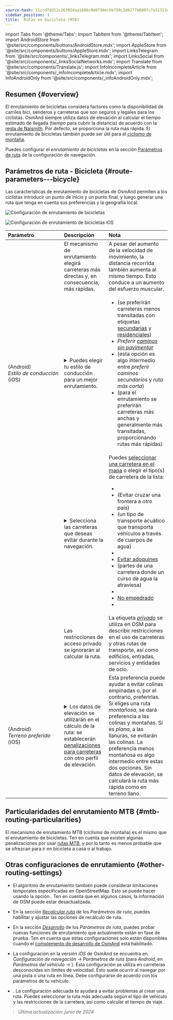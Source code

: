 ```yaml
---
source-hash: 11ccd7dd12c26392daa1886c0a0736ecbb759c2d6277a6807c7a313134cd6080
sidebar_position: 3
title:  Rutas en bicicleta (MTB)
---
```

import Tabs from '@theme/Tabs';
import TabItem from '@theme/TabItem';
import AndroidStore from '@site/src/components/buttons/AndroidStore.mdx';
import AppleStore from '@site/src/components/buttons/AppleStore.mdx';
import LinksTelegram from '@site/src/components/_linksTelegram.mdx';
import LinksSocial from '@site/src/components/_linksSocialNetworks.mdx';
import Translate from '@site/src/components/Translate.js';
import InfoIncompleteArticle from '@site/src/components/_infoIncompleteArticle.mdx';
import InfoAndroidOnly from '@site/src/components/_infoAndroidOnly.mdx';



## Resumen {#overview}

El enrutamiento de bicicletas considera factores como la disponibilidad de carriles bici, senderos y carreteras que son seguros y legales para los ciclistas. OsmAnd siempre utiliza datos de elevación al calcular el tiempo estimado de llegada (tiempo para cubrir la distancia) de acuerdo con la [regla de Naismith](https://en.wikipedia.org/wiki/Naismith%27s_rule#Scarf's_equivalence_between_distance_and_climb). Por defecto, se proporciona la ruta más rápida.
El enrutamiento de bicicletas también puede ser útil para el [ciclismo de montaña](#mtb-routing-particularities).

Puedes configurar el *enrutamiento de bicicletas* en la sección [Parámetros de ruta](../guidance/navigation-settings#route-parameters) de la configuración de navegación.


## Parámetros de ruta - Bicicleta {#route-parameters---bicycle}

Las características de enrutamiento de bicicletas de OsmAnd permiten a los ciclistas introducir un punto de inicio y un punto final, y luego generar una ruta que tenga en cuenta sus preferencias y la geografía local.

<Tabs groupId="operating-systems">

<TabItem value="android" label="Android">

![Configuración de enrutamiento de bicicletas](@site/static/img/navigation/routing/cycling_routing_andr.png)

</TabItem>

<TabItem value="ios" label="iOS">

![Configuración de enrutamiento de bicicletas iOS](@site/static/img/navigation/routing/cycling_routing_ios.png)

</TabItem>

</Tabs>

| Parámetro | Descripción | Nota |
|:------------|:---------------|:---------------|
|*<Translate android="true" ids="fast_route_mode"/>*  | El mecanismo de enrutamiento elegirá carreteras más directas y, en consecuencia, más rápidas. | A pesar del aumento de la velocidad de movimiento, la distancia recorrida también aumenta al mismo tiempo. Esto conduce a un aumento del esfuerzo muscular. |
| *<Translate android="true" ids="routing_attr_driving_style_name"/>* (Android) *Estilo&nbsp;de&nbsp;conducción* (iOS) | <details><summary> Puedes elegir tu estilo de conducción para un mejor enrutamiento. </summary> ![Estilo de conducción en bicicleta Android](@site/static/img/navigation/routing/style_cycling_andr.png)  </details>  | <ul><li> *<Translate android="true" ids="routing_attr_driving_style_safety_name"/>* (se preferirán carreteras menos transitadas con etiquetas [secundarias](https://wiki.openstreetmap.org/wiki/Tag:highway%3Dsecondary) y [residenciales](https://wiki.openstreetmap.org/wiki/Tag:highway%3Dresidential)) </li><li> *Preferir [caminos sin pavimentar](https://wiki.openstreetmap.org/wiki/Key:surface#Unpaved)* </li><li>  *<Translate android="true" ids="routing_attr_driving_style_balance_name"/>* (esta opción es algo intermedio entre *preferir caminos secundarios* y *ruta más corta*) </li><li>  *<Translate android="true" ids="routing_attr_driving_style_speed_name"/>* (para el enrutamiento se preferirán carreteras más anchas y generalmente más transitadas, proporcionando rutas más rápidas) </li></ul>  |
| *<Translate android="true" ids="impassable_road"/>* |  <details><summary> Selecciona las carreteras que deseas evitar durante la navegación.  </summary>![Evitar carreteras Android](@site/static/img/navigation/routing/avoid_cycling_andr.png) </details>  | Puedes [seleccionar una carretera en el mapa](../../map/map-context-menu/#avoid-road) o elegir el tipo(s) de carretera de la lista:  <ul><li>[<Translate android="true" ids="routing_attr_avoid_unpaved_name"/>](https://wiki.openstreetmap.org/wiki/Key:surface)</li><li>[<Translate android="true" ids="routing_attr_avoid_borders_name"/>](https://wiki.openstreetmap.org/wiki/Tag:barrier%3Dborder_control) (Evitar cruzar una frontera a otro país)</li><li>[<Translate android="true" ids="routing_attr_avoid_ferries_name"/>](https://wiki.openstreetmap.org/wiki/Ferries) (un tipo de transporte acuático que transporta vehículos a través de cuerpos de agua)</li><li>[<Translate android="true" ids="routing_attr_avoid_stairs_name"/>](https://wiki.openstreetmap.org/wiki/Tag:highway%3Dsteps)</li><li>[Evitar adoquines](https://wiki.openstreetmap.org/wiki/Tag:surface%3Dcobblestone)</li><li> [<Translate android="true" ids="routing_attr_avoid_fords_name"/>](https://wiki.openstreetmap.org/wiki/Tag:ford%3Dyes) (partes de una carretera donde un curso de agua la atraviesa) </li><li> [<Translate android="true" ids="routing_attr_avoid_tunnels_name"/>](https://wiki.openstreetmap.org/wiki/Key:tunnel) </li><li> [No empedrado](https://wiki.openstreetmap.org/wiki/Tag:surface%3Dsett)</li><li> [<Translate android="true" ids="routing_attr_avoid_footways_name"/>](https://wiki.openstreetmap.org/wiki/Tag:highway%3Dfootway) </li></ul>|
| *<Translate android="true" ids="routing_attr_allow_private_name"/>* |  Las restricciones de acceso privado se ignorarán al calcular la ruta.  | La etiqueta *[privado](https://wiki.openstreetmap.org/wiki/Key:access)* se utiliza en OSM para describir restricciones en el uso de carreteras y otras rutas de transporte, así como edificios, entradas, servicios y entidades de ocio.   |
|*<Translate android="true" ids="routing_attr_height_obstacles_name"/>* (Android) *Terreno&nbsp;preferido* (iOS) | <details><summary> Los datos de elevación se utilizarán en el cálculo de la ruta: se establecerán [penalizaciones para carreteras](../../../technical/osmand-file-formats/osmand-routing-xml.md#penalties-of-elevation-data) con otro perfil de elevación. </summary> ![Usar datos de elevación Android](@site/static/img/navigation/routing/pedestrian_elevation_andr.png)  </details> | Esta preferencia puede ayudar a evitar colinas empinadas o, por el contrario, preferirlas. Si eliges una ruta *montañosa*, se dará preferencia a las colinas y montañas. Si es *plana*, a las llanuras, se evitarán las colinas. La preferencia menos montañosa es algo intermedio entre estas dos opciones. Sin datos de elevación, se calculará la ruta más rápida como en terreno llano. |


## Particularidades del enrutamiento MTB {#mtb-routing-particularities}

El mecanismo de enrutamiento MTB (ciclismo de montaña) es el mismo que el enrutamiento de bicicletas. Ten en cuenta que existen algunas penalizaciones por usar [rutas MTB](../../map/vector-maps.md#routes), y por lo tanto es menos probable que se ofrezcan para ir en bicicleta a casa o al trabajo.


## Otras configuraciones de enrutamiento {#other-routing-settings}

- El algoritmo de enrutamiento también puede considerar limitaciones temporales especificadas en OpenStreetMap. Esto se puede hacer usando la opción *[<Translate android="true" ids="temporary_conditional_routing"/>](../routing/osmand-routing.md#consider-temporary-limitations)*. Ten en cuenta que en algunos casos, la información de OSM puede estar desactualizada.

- En la sección [*Recalcular ruta*](../../navigation/guidance/navigation-settings.md#recalculate-route) de los *Parámetros de ruta*, puedes habilitar y ajustar las opciones de recálculo de ruta.

- En la sección [*Desarrollo*](../guidance/navigation-settings.md#development-settings) de los *Parámetros de ruta*, puedes probar nuevas funciones de enrutamiento que actualmente están en fase de prueba. Ten en cuenta que estas configuraciones solo están disponibles cuando el [complemento de desarrollo de OsmAnd](../../plugins/development.md) está habilitado.

- La configuración *[<Translate ios="true" ids="road_speeds"/>](../guidance/navigation-settings.md#road-speeds)* en la versión *iOS* de OsmAnd se encuentra en *Configuración de navegación → Parámetros de ruta* (para *Android*, en *Parámetros del vehículo → [<Translate android="true" ids="default_speed_setting_title"/>](../guidance/navigation-settings.md#default-speed--road-speeds)*). Esta configuración se utiliza en carreteras desconocidas sin límites de velocidad. Esto suele ocurrir al navegar por una pista o una ruta en línea. Debe configurarse de acuerdo con los parámetros de tu vehículo.

- *[<Translate ios="true" ids="vehicle_parameters"/>](../guidance/navigation-settings.md#vehicle-parameters)*. La configuración adecuada te ayudará a evitar problemas al crear una ruta. Puedes seleccionar la ruta más adecuada según el tipo de vehículo y las restricciones de la carretera, así como calcular el tiempo de viaje.

> *Última actualización: junio de 2024*